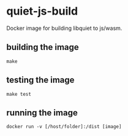 # quiet-js-build
Docker image for building libquiet to js/wasm.

## building the image
```make```

## testing the image
```make test```

## running the image
```docker run -v [/host/folder]:/dist [image]```